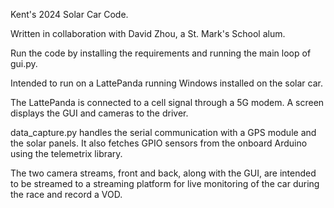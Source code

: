 Kent's 2024 Solar Car Code.

Written in collaboration with David Zhou, a St. Mark's School alum.

Run the code by installing the requirements and running the main loop of gui.py.

Intended to run on a LattePanda running Windows installed on the solar car. 

The LattePanda is connected to a cell signal through a 5G modem. A screen displays the GUI and cameras to the driver.

data_capture.py handles the serial communication with a GPS module and the solar panels. It also fetches GPIO sensors from the onboard Arduino using the telemetrix library. 

The two camera streams, front and back, along with the GUI, are intended to be streamed to a streaming platform for live monitoring of the car during the race and record a VOD.
